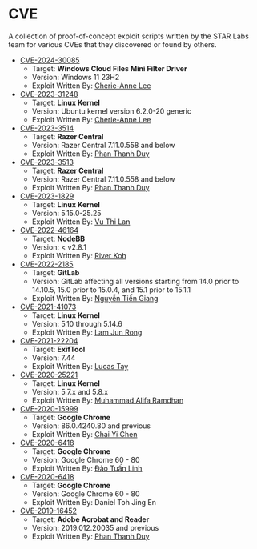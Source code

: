 # CVE
A collection of proof-of-concept exploit scripts written by the STAR Labs team for various CVEs that they discovered or found by others.

- [CVE-2024-30085](https://github.com/star-sg/CVE/tree/master/CVE-2024-30085)
  - Target: **Windows Cloud Files Mini Filter Driver**
  - Version: Windows 11 23H2
  - Exploit Written By: [Cherie-Anne Lee](https://github.com/KaligulaArmblessed)
- [CVE-2023-31248](https://github.com/star-sg/CVE/tree/master/CVE-2023-31248)
  - Target: **Linux Kernel**
  - Version: Ubuntu kernel version 6.2.0-20 generic
  - Exploit Written By: [Cherie-Anne Lee](https://github.com/KaligulaArmblessed)
- [CVE-2023-3514](https://github.com/star-sg/CVE/tree/master/CVE-2023-3514)
  - Target: **Razer Central**
  - Version: Razer Central 7.11.0.558 and below
  - Exploit Written By: [Phan Thanh Duy](https://github.com/zuypt)
- [CVE-2023-3513](https://github.com/star-sg/CVE/tree/master/CVE-2023-3513)
  - Target: **Razer Central**
  - Version: Razer Central 7.11.0.558 and below
  - Exploit Written By: [Phan Thanh Duy](https://github.com/zuypt)
- [CVE-2023-1829](https://github.com/star-sg/CVE/tree/master/CVE-2023-1829)
  - Target: **Linux Kernel**
  - Version: 5.15.0-25.25
  - Exploit Written By: [Vu Thi Lan](https://github.com/lanleft)
- [CVE-2022-46164](https://github.com/star-sg/CVE/tree/master/CVE-2022-46164)
  - Target: **NodeBB**
  - Version: < v2.8.1
  - Exploit Written By: [River Koh](https://github.com/oceankoh)
- [CVE-2022-2185](https://github.com/star-sg/CVE/tree/master/CVE-2022-2185)
  - Target: **GitLab**
  - Version: GitLab affecting all versions starting from 14.0 prior to 14.10.5, 15.0 prior to 15.0.4, and 15.1 prior to 15.1.1
  - Exploit Written By: [Nguyễn Tiến Giang](https://github.com/testanull)
- [CVE-2021-41073](https://github.com/star-sg/CVE/tree/master/CVE-2021-41073)
  - Target: **Linux Kernel**
  - Version: 5.10 through 5.14.6
  - Exploit Written By: [Lam Jun Rong](https://github.com/junron)
- [CVE-2021-22204](https://github.com/star-sg/CVE/tree/master/CVE-2021-22204)
  - Target: **ExifTool**
  - Version: 7.44
  - Exploit Written By: [Lucas Tay](https://github.com/cExplr)
- [CVE-2020-25221](https://github.com/star-sg/CVE/tree/master/CVE-2020-25221)
  - Target: **Linux Kernel**
  - Version: 5.7.x and 5.8.x
  - Exploit Written By: [Muhammad Alifa Ramdhan](https://github.com/d4em0n)
- [CVE-2020-15999](https://github.com/star-sg/CVE/tree/master/CVE-2020-15999)
  - Target: **Google Chrome**
  - Version: 86.0.4240.80 and previous
  - Exploit Written By: [Chai Yi Chen](https://github.com/YiChenChai)
- [CVE-2020-6418](https://github.com/star-sg/CVE/tree/master/CVE-2020-6418)
  - Target: **Google Chrome**
  - Version: Google Chrome 60 - 80
  - Exploit Written By: [Đào Tuấn Linh](https://github.com/kuqadk3)
- [CVE-2020-6418](https://github.com/star-sg/CVE/blob/master/CVE-2020-6418/CVE-2020-6418-exploit.js)
  - Target: **Google Chrome**
  - Version: Google Chrome 60 - 80
  - Exploit Written By: Daniel Toh Jing En
- [CVE-2019-16452](https://github.com/star-sg/CVE/tree/master/CVE-2019-16452)
  - Target: **Adobe Acrobat and Reader**
  - Version: 2019.012.20035 and previous
  - Exploit Written By: [Phan Thanh Duy](https://github.com/zuypt)
